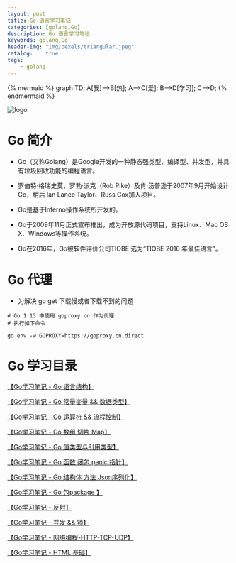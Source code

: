 ```yaml
---
layout: post
title: Go 语言学习笔记
categories: [golang,Go]
description: Go 语言学习笔记
keywords: golang,Go
header-img: "img/pexels/triangular.jpeg"
catalog:    true
tags:
    - golang
---
```


{% mermaid %}
graph TD;
    A[我]-->B[热];
    A-->C[爱];
    B-->D[学习];
    C-->D;
{% endmermaid %}

![logo][1]

# Go 简介

* Go（又称Golang）是Google开发的一种静态强类型、编译型、并发型，并具有垃圾回收功能的编程语言。

* 罗伯特·格瑞史莫，罗勃·派克（Rob Pike）及肯·汤普逊于2007年9月开始设计Go，稍后 Ian Lance Taylor、Russ Cox加入项目。

* Go是基于Inferno操作系统所开发的。

* Go于2009年11月正式宣布推出，成为开放源代码项目，支持Linux、Mac OS X、Windows等操作系统。

* Go在2016年，Go被软件评价公司TIOBE 选为“TIOBE 2016 年最佳语言”。


# Go 代理

* 为解决 go get 下载慢或者下载不到的问题

```shell
# Go 1.13 中使用 goproxy.cn 作为代理
# 执行如下命令

go env -w GOPROXY=https://goproxy.cn,direct

```


# Go 学习目录

[ 【Go学习笔记 - Go 语言结构】](https://jicki.me/golang/go/2000/01/01/golang-study-note-0 "Go 语言基础")

[ 【Go学习笔记 - Go 常量变量 && 数据类型】](https://jicki.me/golang/go/2000/01/01/golang-study-note-1 "Go 语言基础")

[ 【Go学习笔记 - Go 运算符 && 流程控制】](https://jicki.me/golang/go/2000/01/01/golang-study-note-2 "Go 语言基础")

[ 【Go学习笔记 - Go 数组 切片 Map】](https://jicki.me/golang/go/2000/01/01/golang-study-note-3 "Go 语言基础")

[ 【Go学习笔记 - Go 值类型与引用类型】](https://jicki.me/golang/go/2000/01/01/golang-study-note-3-1 "Go 语言基础")

[ 【Go学习笔记 - Go 函数 闭包 panic 指针】](https://jicki.me/golang/go/2000/01/01/golang-study-note-4 "Go 语言基础")

[ 【Go学习笔记 - Go 结构体 方法 Json序列化】](https://jicki.me/golang/go/2000/01/01/golang-study-note-4-1 "Go 语言基础")

[ 【Go学习笔记 - Go 包package 】](https://jicki.me/golang/go/2000/01/01/golang-study-note-4-2 "Go 语言基础")

[ 【Go学习笔记 - 反射】](https://jicki.me/golang/go/2000/01/01/golang-study-note-5 "Go 语言基础")

[ 【Go学习笔记 - 并发 && 锁】](https://jicki.me/golang/go/2000/01/01/golang-study-note-6 "Go 语言基础")

[ 【Go学习笔记 - 网络编程-HTTP-TCP-UDP】](https://jicki.me/golang/go/2000/01/01/golang-study-note-7 "Go 语言基础")

[ 【Go学习笔记 - HTML 基础】](https://jicki.me/golang/go/2000/01/01/golang-study-note-8 "Go 语言基础")

  [1]: http://jicki.me/img/posts/golang/logo.jpg
